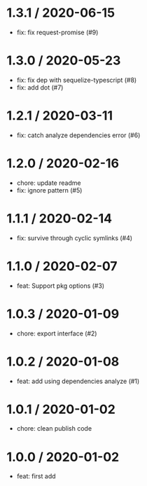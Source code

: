 
1.3.1 / 2020-06-15
==================

  * fix: fix request-promise (#9)

1.3.0 / 2020-05-23
==================

  * fix: fix dep with sequelize-typescript (#8)
  * fix: add dot (#7)

1.2.1 / 2020-03-11
==================

  * fix: catch analyze dependencies error (#6)

1.2.0 / 2020-02-16
==================

  * chore: update readme
  * fix: ignore pattern (#5)

1.1.1 / 2020-02-14
==================

  * fix: survive through cyclic symlinks (#4)

1.1.0 / 2020-02-07
==================

  * feat: Support pkg options (#3)

1.0.3 / 2020-01-09
==================

  * chore: export interface (#2)

1.0.2 / 2020-01-08
==================

  * feat: add using dependencies analyze (#1)

1.0.1 / 2020-01-02
==================

  * chore: clean publish code

1.0.0 / 2020-01-02
==================

  * feat: first add
